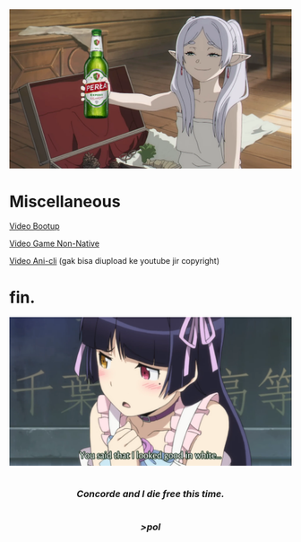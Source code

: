 <div style="text-align:center;">
    <img src="./img/frieren.jpg" alt="frieren">
</div>

# Miscellaneous

[Video Bootup](https://youtu.be/54rS6RciKgo?si=DVdYpFfhEQrooeNL)

[Video Game Non-Native](https://youtu.be/NfPYBM9BMJQ?si=6RpDR_oi25wQ5x7U)

[Video Ani-cli](./Arch_Anicli.mp4) (gak bisa diupload ke youtube jir copyright)

# fin.

![my beloved](./img/ruri.png)
<div style="display: flex; flex-direction: column; justify-content: center; align-items: center; margin:0px; padding:0px;">
  <h3><i>Concorde and I die free this time.</i></h3>
  <h3><i>>pol</i></h3>
</div>